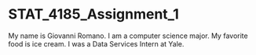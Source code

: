 # STAT_4185_Assignment_1
My name is Giovanni Romano. I am a computer science major. My favorite food is ice cream. I was a Data Services Intern at Yale.
